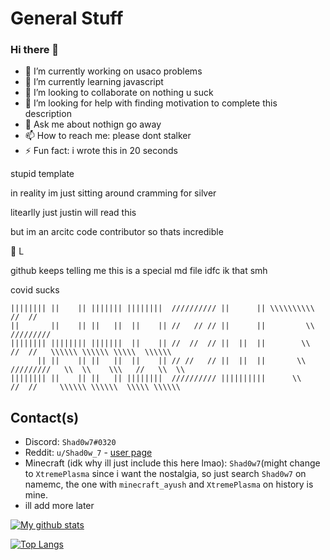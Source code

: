# General Stuff

### Hi there 👋


- 🔭 I’m currently working on usaco problems
- 🌱 I’m currently learning javascript
- 👯 I’m looking to collaborate on nothing u suck
- 🤔 I’m looking for help with finding motivation to complete this description
- 💬 Ask me about nothign go away
- 📫 How to reach me: please dont stalker
- ⚡ Fun fact: i wrote this in 20 seconds

stupid template

in reality im just sitting around cramming for silver 

litearlly just justin will read this

but im an arcitc code contributor so thats incredible 

:muscle: L

github keeps telling me this is a special md file idfc ik that smh 

covid sucks
```
|||||||| ||    || ||||||| ||||||||  ////////// ||      || \\\\\\\\\\       //  //
||       ||    || ||   ||  ||    || //   // // ||      ||         \\    /////////
|||||||| |||||||| |||||||  ||    || //  //  // ||  ||  ||        \\      //  //   \\\\\\ \\\\\\ \\\\\  \\\\\\
      || ||    || ||   ||  ||    || // //   // ||  ||  ||       \\    /////////   \\  \\    \\\   //   \\  \\
|||||||| ||    || ||   || ||||||||  ////////// ||||||||||      \\      //  //     \\\\\\ \\\\\\  \\\\\ \\\\\\
```

## Contact(s)

- Discord: `Shad0w7#0320`
- Reddit: `u/Shad0w_7` - [user page](https://www.reddit.com/u/Shad0w_7)
- Minecraft (idk why ill just include this here lmao): `Shad0w7`(might change to `XtremePlasma` since i want the nostalgia, so just search `Shad0w7` on namemc, the one with `minecraft_ayush` and `XtremePlasma` on history is mine.
- ill add more later


[![My github stats](https://github-readme-stats.vercel.app/api?username=Shad0wSeven&show_icons=true&theme=tokyonight)](https://github.com/anuraghazra/github-readme-stats)


[![Top Langs](https://github-readme-stats.vercel.app/api/top-langs/?username=Shad0wSeven&layout=compact$theme=tokyonight)](https://github.com/anuraghazra/github-readme-stats)
